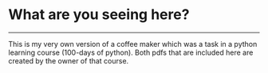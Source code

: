# What are you seeing here?

---

This is my very own version of a coffee maker which was a task in a python learning course (100-days of python).
Both pdfs that are included here are created by the owner of that course.
